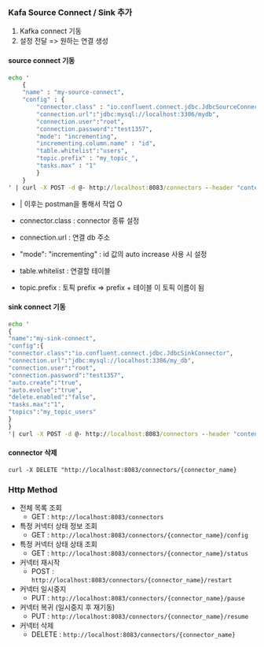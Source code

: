 ### Kafa Source Connect / Sink 추가

1. Kafka connect 기동
2. 설정 전달 => 원하는 연결 생성



#### source connect 기동

```cmd
echo '
    {
    "name" : "my-source-connect",
    "config" : {
        "connector.class" : "io.confluent.connect.jdbc.JdbcSourceConnector",
        "connection.url":"jdbc:mysql://localhost:3306/mydb",
        "connection.user":"root",
        "connection.password":"test1357",
        "mode": "incrementing",
        "incrementing.column.name" : "id",
        "table.whitelist":"users",
        "topic.prefix" : "my_topic_",
        "tasks.max" : "1"
        }
    }
' | curl -X POST -d @- http://localhost:8083/connectors --header "content-Type:application/json"
```

- | 이후는 postman을 통해서 작업 O

- connector.class : connector 종류 설정
- connection.url : 연결 db 주소
- "mode": "incrementing" : id 값의 auto increase 사용 시 설정
- table.whitelist : 연결할 테이블
- topic.prefix : 토픽 prefix => prefix + 테이블 이 토픽 이름이 됨

#### sink connect 기동

```cmd
echo '
{
"name":"my-sink-connect",
"config":{
"connector.class":"io.confluent.connect.jdbc.JdbcSinkConnector",
"connection.url":"jdbc:mysql://localhost:3306/my_db",
"connection.user":"root",
"connection.password":"test1357",
"auto.create":"true",
"auto.evolve":"true",
"delete.enabled":"false",
"tasks.max":"1",
"topics":"my_topic_users"
}
}
'| curl -X POST -d @- http://localhost:8083/connectors --header "content-Type:application/json"
```



#### connector 삭제

```null
curl -X DELETE "http://localhost:8083/connectors/{connector_name}
```





### Http Method

- 전체 목록 조회
  - GET : `http://localhost:8083/connectors`
- 특정 커넥터 상태 정보 조회
  - GET : `http://localhost:8083/connectors/{connector_name}/config`
- 특정 커넥터 상태 상태 조회
  - GET : `http://localhost:8083/connectors/{connector_name}/status`
- 커넥터 재시작
  - POST : `http://localhost:8083/connectors/{connector_name}/restart`
- 커넥터 일시중지
  - PUT : `http://localhost:8083/connectors/{connector_name}/pause`
- 커넥터 복귀 (일시중지 후 재기동)
  - PUT : `http://localhost:8083/connectors/{connector_name}/resume`
- 커넥터 삭제
  - DELETE : `http://localhost:8083/connectors/{connector_name}`